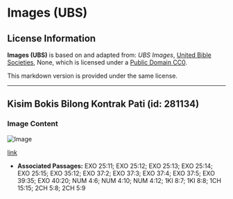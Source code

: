 # Images (UBS)

## License Information

**Images (UBS)** is based on and adapted from: _UBS Images_, [United Bible Societies](https://unitedbiblesocieties.org/), None, which is licensed under a [Public Domain CC0](https://creativecommons.org/public-domain/cc0/).

This markdown version is provided under the same license.



--------------------------------

## Kisim Bokis Bilong Kontrak Pati (id: 281134)

### Image Content

![Image](https://cdn.aquifer.bible/aquifer-content/resources/Media/WEB-0441_convenant_box_parts_en.jpg)

[link](https://cdn.aquifer.bible/aquifer-content/resources/Media/WEB-0441_convenant_box_parts_en.jpg)

* **Associated Passages:** EXO 25:11; EXO 25:12; EXO 25:13; EXO 25:14; EXO 25:15; EXO 35:12; EXO 37:2; EXO 37:3; EXO 37:4; EXO 37:5; EXO 39:35; EXO 40:20; NUM 4:6; NUM 4:10; NUM 4:12; 1KI 8:7; 1KI 8:8; 1CH 15:15; 2CH 5:8; 2CH 5:9

